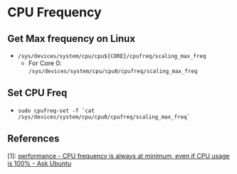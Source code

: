 # CPU Frequency

## Get Max frequency on Linux
- `/sys/devices/system/cpu/cpu${CORE}/cpufreq/scaling_max_freq`
  - For Core 0: `/sys/devices/system/cpu/cpu0/cpufreq/scaling_max_freq`

## Set CPU Freq

- ```sudo cpufreq-set -f `cat /sys/devices/system/cpu/cpu0/cpufreq/scaling_max_freq` ```

## References

[1]: [performance - CPU frequency is always at minimum, even if CPU usage is 100% - Ask Ubuntu](https://askubuntu.com/questions/802170/cpu-frequency-is-always-at-minimum-even-if-cpu-usage-is-100)